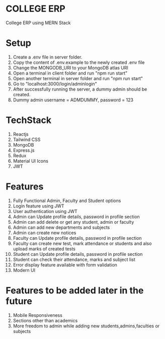 # COLLEGE ERP

College ERP using MERN Stack

# Setup
1. Create a .env file in server folder.
2. Copy the content of .env.example to the newly created .env file
3. Change the MONGODB_URI to your MongoDB atlas URI
4. Open a terminal in client folder and run "npm run start"
5. Open another terminal in server folder and run "npm run start"
6. Go to "localhost:3000/login/adminlogin"
7. After successfully running the server, a dummy admin should be created.
8. Dummy admin username = ADMDUMMY, password = 123

# TechStack

1. Reactjs
2. Tailwind CSS
3. MongoDB
4. Express.js
5. Redux
6. Material UI Icons
7. JWT

# Features

1. Fully Functional Admin, Faculty and Student options
2. Login feature using JWT
3. User authentication using JWT
4. Admin can Update profile details, password in profile section
5. Admin can add delete or get any student, admin or faculty
6. Admin can add new departments and subjects
7. Admin can create new notices
8. Faculty can Update profile details, password in profile section
9. Faculty can create new test, mark attendance or students and also upload marks of created tests
10. Student can Update profile details, password in profile section
11. Student can check their attendance, marks and subject list
12. Error display feature available with form validation
14. Modern UI

# Features to be added later in the future

1. Mobile Responsiveness
2. Sections other than academics
3. More freedom to admin while adding new students,admins,faculties or subjects

